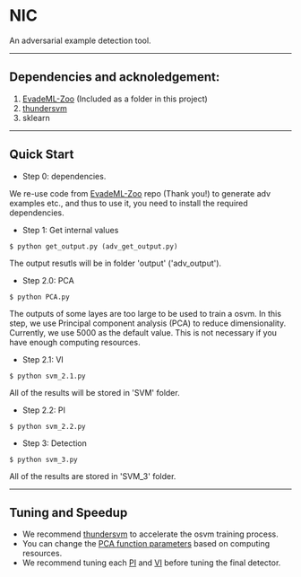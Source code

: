 # NIC

An adversarial example detection tool.

---
## Dependencies and acknoledgement:
1. [EvadeML-Zoo](https://github.com/mzweilin/EvadeML-Zoo) (Included as a folder in this project)
2. [thundersvm](https://github.com/Xtra-Computing/thundersvm)
3. sklearn

---
## Quick Start

- Step 0: dependencies.

We re-use code from [EvadeML-Zoo](https://github.com/mzweilin/EvadeML-Zoo) repo (Thank you!) to generate adv examples etc., and thus to use it, you need to install the required dependencies.

- Step 1: Get internal values

```
$ python get_output.py (adv_get_output.py)
```

The output resutls will be in folder 'output' ('adv_output').

- Step 2.0: PCA

```
$ python PCA.py
```

The outputs of some layes are too large to be used to train a osvm. In this step, we use Principal component analysis (PCA) to reduce dimensionality. Currently, we use 5000 as the default value. This is not necessary if you have enough computing resources.
  
- Step 2.1: VI

```
$ python svm_2.1.py
```

All of the results will be stored in 'SVM' folder.

- Step 2.2: PI

```
$ python svm_2.2.py
```

- Step 3: Detection

```
$ python svm_3.py
```

All of the results are stored in 'SVM_3' folder.

---
## Tuning and Speedup

- We recommend [thundersvm](https://github.com/Xtra-Computing/thundersvm) to accelerate the osvm training process.
- You can change the [PCA function parameters](https://github.com/Jethro85/NIC/blob/dfa45ea2d5f5d9fc2bc69b6e9a37dff4846313a7/PCA.py#L18) based on computing resources.
- We recommend tuning each [PI](https://github.com/Jethro85/NIC/blob/e226c8d93352055561783ffc6fd766a811f81a63/svm_2.1.py#L21-L32) and [VI](https://github.com/Jethro85/NIC/blob/e226c8d93352055561783ffc6fd766a811f81a63/svm_2.2.py#L63-L75) before tuning the final detector.
